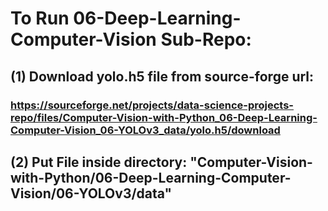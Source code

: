 # To Run 06-Deep-Learning-Computer-Vision Sub-Repo:
## (1) Download yolo.h5 file from source-forge url:
### https://sourceforge.net/projects/data-science-projects-repo/files/Computer-Vision-with-Python_06-Deep-Learning-Computer-Vision_06-YOLOv3_data/yolo.h5/download

## (2) Put File inside directory: "Computer-Vision-with-Python/06-Deep-Learning-Computer-Vision/06-YOLOv3/data"
 
